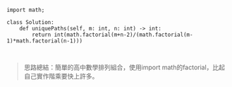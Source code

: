 
```python3

import math;

class Solution:
    def uniquePaths(self, m: int, n: int) -> int:
        return int(math.factorial(m+n-2)/(math.factorial(m-1)*math.factorial(n-1)))
		
		
```

> 思路總結：簡單的高中數學排列組合，使用import math的factorial，比起自己實作階乘要快上許多。